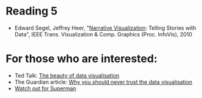 # Reading 5

* Edward Segel, Jeffrey Heer, "[Narrative Visualization][1]: Telling Stories
  with Data", IEEE Trans. Visualization & Comp. Graphics (Proc. InfoVis), 2010

[1]: http://vis.stanford.edu/files/2010-Narrative-InfoVis.pdf

# For those who are interested:
* Ted Talk: [The beauty of data visualisation]
* The Guardian article: [Why you should never trust the data visualisation]
* [Watch out for Superman]



[The beauty of data visualisation]: http://www.ted.com/talks/david_mccandless_the_beauty_of_data_visualization?language=en
[Why you should never trust the data visualisation]: http://www.theguardian.com/news/datablog/2013/jul/24/why-you-should-never-trust-a-data-visualisation
[Watch out for Superman]: https://www.computer.org/csdl/mags/cg/2012/03/06189828.pdf





